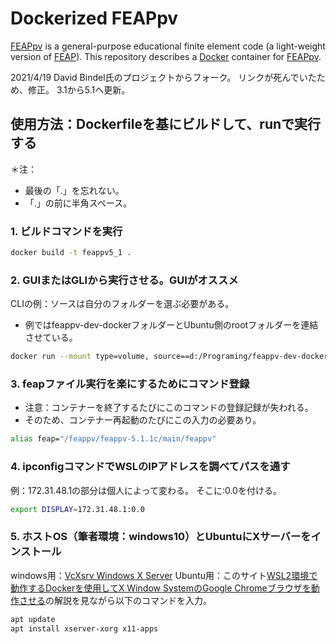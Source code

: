# Dockerized FEAPpv

[FEAPpv] is a general-purpose educational finite element code
(a light-weight version of [FEAP]).  This repository describes
a [Docker] container for [FEAPpv].

[FEAPpv]: http://projects.ce.berkeley.edu/feap/feappv/

[FEAP]: http://projects.ce.berkeley.edu//feap/

[Docker]: https://www.docker.com/

[DockerHub]: https://hub.docker.com/r/dbindel/feappv-dev/

2021/4/19
David Bindel氏のプロジェクトからフォーク。
リンクが死んでいたため、修正。
3.1から5.1へ更新。

## 使用方法：Dockerfileを基にビルドして、runで実行する

＊注：

* 最後の「.」を忘れない。
* 「.」の前に半角スペース。

### 1. ビルドコマンドを実行

```sh
docker build -t feappv5_1 .
```

### 2. GUIまたはGLIから実行させる。GUIがオススメ

CLIの例：ソースは自分のフォルダーを選ぶ必要がある。

* 例ではfeappv-dev-dockerフォルダーとUbuntu側のrootフォルダーを連結させている。

```sh
docker run --mount type=volume, source==d:/Programing/feappv-dev-docker, target=/root feappv5_1
```

### 3. feapファイル実行を楽にするためにコマンド登録

* 注意：コンテナーを終了するたびにこのコマンドの登録記録が失われる。
* そのため、コンテナー再起動のたびにこの入力の必要あり。

```sh
alias feap="/feappv/feappv-5.1.1c/main/feappv"
```

### 4. ipconfigコマンドでWSLのIPアドレスを調べてパスを通す

例：172.31.48.1の部分は個人によって変わる。 そこに:0.0を付ける。

```sh
export DISPLAY=172.31.48.1:0.0
```

### 5. ホストOS（筆者環境：windows10）とUbuntuにXサーバーをインストール

windows用：[VcXsrv Windows X Server](https://sourceforge.net/projects/vcxsrv/)
Ubuntu用：このサイト[WSL2環境で動作するDockerを使用してX Window SystemのGoogle Chromeブラウザを動作させる](https://uepon.hatenadiary.com/entry/2020/12/30/005941)の解説を見ながら以下のコマンドを入力。

```sh
apt update
apt install xserver-xorg x11-apps
```
